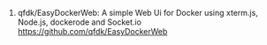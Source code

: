 
1. qfdk/EasyDockerWeb: A simple Web Ui for Docker using xterm.js, Node.js, dockerode and Socket.io https://github.com/qfdk/EasyDockerWeb